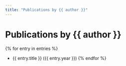 ```yaml
---
title: "Publications by {{ author }}"
---
```


# Publications by {{ author }}

{% for entry in entries %}
- {{ entry.title }} ({{ entry.year }})
{% endfor %}
